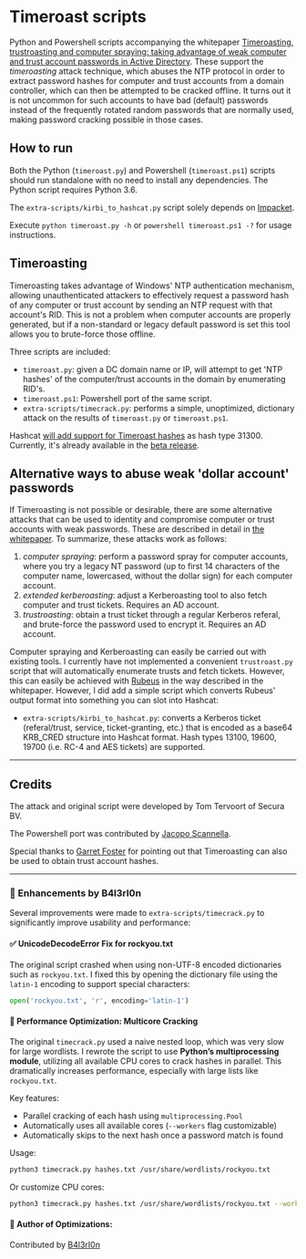 Timeroast scripts
=================

Python and Powershell scripts accompanying the whitepaper [Timeroasting, trustroasting and computer spraying: taking advantage of weak computer and trust account passwords in Active Directory](https://www.secura.com/uploads/whitepapers/Secura-WP-Timeroasting-v3.pdf). These support the _timeroasting_ attack technique, which abuses the NTP protocol in order to extract password hashes for computer and trust accounts from a domain controller, which can then be attempted to be cracked offline. It turns out it is not uncommon for such accounts to have bad (default) passwords instead of the frequently rotated random passwords that are normally used, making password cracking possible in those cases.

How to run
----------

Both the Python (`timeroast.py`) and Powershell (`timeroast.ps1`) scripts should run standalone with no need to install
any dependencies. The Python script requires Python 3.6.

The `extra-scripts/kirbi_to_hashcat.py` script solely depends on [Impacket](https://github.com/fortra/impacket).

Execute `python timeroast.py -h` or `powershell timeroast.ps1 -?` for usage instructions.

Timeroasting
------------

Timeroasting takes advantage of Windows' NTP authentication mechanism, allowing unauthenticated attackers to effectively request a password hash of any computer or trust account by sending an NTP request with that account's RID. This is not a problem when computer accounts are properly generated, but if a non-standard or legacy default password is set this tool allows you to brute-force those offline.

Three scripts are included:

- `timeroast.py`: given a DC domain name or IP, will attempt to get 'NTP hashes' of the computer/trust accounts in the domain by enumerating RID's.
- `timeroast.ps1`: Powershell port of the same script.
- `extra-scripts/timecrack.py`: performs a simple, unoptimized, dictionary attack on the results of `timeroast.py` or `timeroast.ps1`. 

Hashcat [will add support for Timeroast hashes](https://github.com/hashcat/hashcat/issues/3629) as hash type 31300. Currently, it's already available in the [beta release](https://hashcat.net/beta/).


Alternative ways to abuse weak 'dollar account' passwords
---------------------------------------------------------

If Timeroasting is not possible or desirable, there are some alternative attacks that can be used to identity and compromise computer or trust accounts with weak passwords. These are described in detail in 
[the whitepaper](https://www.secura.com/uploads/whitepapers/Secura-WP-Timeroasting-v3.pdf). To summarize, these attacks 
work as follows:

1. _computer spraying_: perform a password spray for computer accounts, where you try a legacy NT password (up to first 14 characters of the computer name, lowercased, without the dollar sign) for each computer account.
2. _extended kerberoasting_: adjust a Kerberoasting tool to also fetch computer and trust tickets. Requires an AD account.
3. _trustroasting_: obtain a trust ticket through a regular Kerberos referal, and brute-force the password used to encrypt it. Requires an AD account.

Computer spraying and Kerberoasting can easily be carried out with existing tools. I currently have not implemented a convenient `trustroast.py` script that will automatically enumerate trusts and fetch tickets. However, this can easily be achieved with [Rubeus](https://github.com/GhostPack/Rubeus) in the way described in the whitepaper. However, I did add a simple script which converts Rubeus' output format into something you can slot into Hashcat:

- `extra-scripts/kirbi_to_hashcat.py`: converts a Kerberos ticket (referal/trust, service, ticket-granting, etc.) that is encoded as a base64 KRB_CRED structure into Hashcat format. Hash types 13100, 19600, 19700 (i.e. RC-4 and AES tickets) are supported.

---

Credits
-------

The attack and original script were developed by Tom Tervoort of Secura BV.

The Powershell port was contributed by [Jacopo Scannella](https://github.com/antipatico).

Special thanks to [Garret Foster](https://www.optiv.com/blog/author/garrett-foster) for pointing out that Timeroasting can also be used to obtain trust account hashes.

---

### 🔧 Enhancements by B4l3rI0n

Several improvements were made to `extra-scripts/timecrack.py` to significantly improve usability and performance:

#### ✅ UnicodeDecodeError Fix for rockyou.txt

The original script crashed when using non-UTF-8 encoded dictionaries such as `rockyou.txt`.
I fixed this by opening the dictionary file using the `latin-1` encoding to support special characters:

```python
open('rockyou.txt', 'r', encoding='latin-1')
```

#### 🚀 Performance Optimization: Multicore Cracking

The original `timecrack.py` used a naive nested loop, which was very slow for large wordlists.
I rewrote the script to use **Python’s multiprocessing module**, utilizing all available CPU cores to crack hashes in parallel. This dramatically increases performance, especially with large lists like `rockyou.txt`.

Key features:

* Parallel cracking of each hash using `multiprocessing.Pool`
* Automatically uses all available cores (`--workers` flag customizable)
* Automatically skips to the next hash once a password match is found

Usage:

```bash
python3 timecrack.py hashes.txt /usr/share/wordlists/rockyou.txt
```

Or customize CPU cores:

```bash
python3 timecrack.py hashes.txt /usr/share/wordlists/rockyou.txt --workers 8
```

#### 🧠 Author of Optimizations:

Contributed by [B4l3rI0n](https://github.com/B4l3rI0n)
